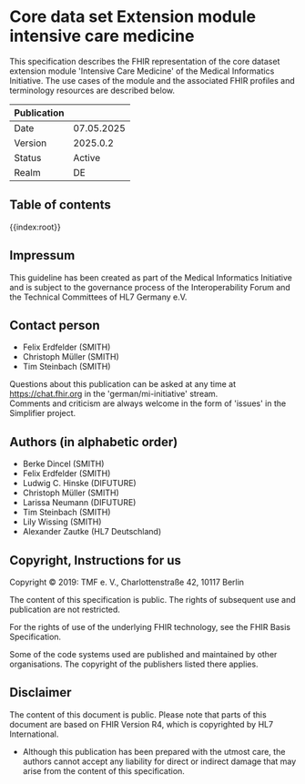# Core data set Extension module intensive care medicine

This specification describes the FHIR representation of the core dataset extension module 'Intensive Care Medicine' of the Medical Informatics Initiative. The use cases of the module and the associated FHIR profiles and terminology resources are described below.

| Publication | |
|-------------|------------|
| Date        | 07.05.2025 |
| Version     | 2025.0.2   |
| Status      | Active     |
| Realm       | DE         |

## Table of contents
{{index:root}}

## Impressum

This guideline has been created as part of the Medical Informatics Initiative and is subject to the governance process of the Interoperability Forum and the Technical Committees of HL7 Germany e.V.

## Contact person

* Felix Erdfelder (SMITH)
* Christoph Müller (SMITH)
* Tim Steinbach (SMITH)

Questions about this publication can be asked at any time at https://chat.fhir.org in the 'german/mi-initiative' stream.
<br>
Comments and criticism are always welcome in the form of 'issues' in the Simplifier project.

## Authors (in alphabetic order)

* Berke Dincel (SMITH)
* Felix Erdfelder (SMITH)
* Ludwig C. Hinske (DIFUTURE)
* Christoph Müller (SMITH)
* Larissa Neumann (DIFUTURE)
* Tim Steinbach (SMITH)
* Lily Wissing (SMITH)
* Alexander Zautke (HL7 Deutschland)

## Copyright, Instructions for us

Copyright © 2019: TMF e. V., Charlottenstraße 42, 10117 Berlin 
<br>

The content of this specification is public. The rights of subsequent use and publication are not restricted.
<br>

For the rights of use of the underlying FHIR technology, see the FHIR Basis Specification.
<br>

Some of the code systems used are published and maintained by other organisations. The copyright of the publishers listed there applies.
<br>

## Disclaimer

The content of this document is public. Please note that parts of this document are based on FHIR Version R4, which is copyrighted by HL7 International.

* Although this publication has been prepared with the utmost care, the authors cannot accept any liability for direct or indirect damage that may arise from the content of this specification.
